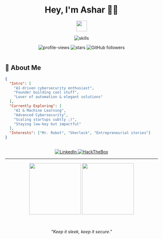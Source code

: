 <h1 align="center">Hey, I'm Ashar 👨‍💻</h1>
<div align="center">
   <img src="https://media.giphy.com/media/hvRJCLFzcasrR4ia7z/giphy.gif" width="35">
</div>

<p align="center">
   <img src="https://readme-typing-svg.herokuapp.com?font=Fira+Code&color=%2300A3FF&size=32&center=true&vCenter=true&width=1600&lines=AI+%7C+Cybersecurity+%7C+Automation+%7C+Entrepreneur" alt="skills" />
</p>

<div align="center">
   <img src="https://komarev.com/ghpvc/?username=asharahmed1&style=flat&color=00A3FF" alt="profile-views"/> 
   <img src="https://img.shields.io/github/stars/asharahmed1?label=Stars&style=flat&color=00A3FF" alt="stars">
   <img alt="GitHub followers" src="https://img.shields.io/github/followers/asharahmed1?color=00A3FF&style=flat">
</div>

<br>

## 🚀 About Me

```json
{
  "Intro": [
    "AI-driven cybersecurity enthusiast",
    "Founder building cool stuff",
    "Lover of automation & elegant solutions"
  ],
  "Currently Exploring": [
    "AI & Machine Learning",
    "Advanced Cybersecurity",
    "Scaling startups subtly ;)",
    "Staying low-key but impactful"
  ],
  "Interests": ["Mr. Robot", "Sherlock", "Entrepreneurial stories"]
}
```

<br>

<div align="center">
   <a href="https://www.linkedin.com/in/asharahmed.py/" target="_blank">
      <img src="https://img.shields.io/badge/LinkedIn-00A3FF?style=flat&logo=linkedin&logoColor=white" alt="LinkedIn">
   </a>
   <a href="https://app.hackthebox.com/profile/190922" target="_blank">
      <img src="https://img.shields.io/badge/HackTheBox-00A3FF?style=flat&logo=hackthebox&logoColor=white" alt="HackTheBox">
   </a>
</div>

---

<p align="center">
   <img src="https://github-readme-stats-eight-alpha-58.vercel.app/api?username=asharahmed1&show_icons=true&theme=algolia" height="170">
   <img src="https://github-readme-streak-stats-six.vercel.app/?user=asharahmed1&theme=algolia" height="170">
</p>

<br>

<p align="center"><em>"Keep it sleek, keep it secure."</em></p>
